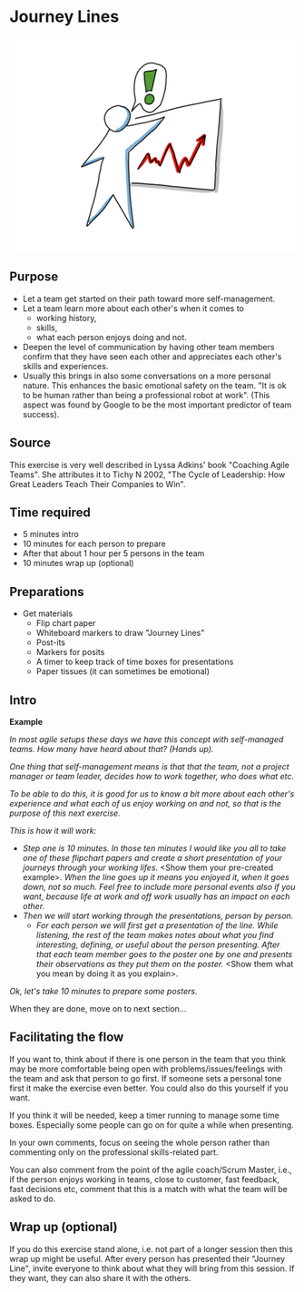# Journey Lines
<img src="images/journeylines.png" >

## Purpose
*   Let a team get started on their path toward more self-management.
*   Let a team learn more about each other's when it comes to
    * working history,
    * skills,
    * what each person enjoys doing and not.
*   Deepen the level of communication by having other team members confirm that they have seen each other and appreciates each other's skills and experiences.
*   Usually this brings in also some conversations on a more personal nature. This enhances the basic emotional safety on the team. "It is ok to be human rather than being a professional robot at work". (This aspect was found by Google to be the most important predictor of team success).

## Source
This exercise is very well described in Lyssa Adkins' book "Coaching Agile Teams". She attributes it to Tichy N 2002, "The Cycle of Leadership: How Great Leaders Teach Their Companies to Win".

## Time required
*   5 minutes intro
*   10 minutes for each person to prepare
*   After that about 1 hour per 5 persons in the team
*   10 minutes wrap up (optional)

## Preparations
*   Get materials
      *   Flip chart paper
      *   Whiteboard markers to draw "Journey Lines"
      *   Post-its
      *   Markers for posits
      *   A timer to keep track of time boxes for presentations
      *   Paper tissues (it can sometimes be emotional)

## Intro
**Example**

*In most agile setups these days we have this concept with self-managed teams. How many have heard about that? (Hands up).*

*One thing that self-management means is that that the team, not a project manager or team leader, decides how to work together, who does what etc.*

*To be able to do this, it is good for us to know a bit more about each other's experience and what each of us  enjoy working on and not, so that is the purpose of this next exercise.*

*This is how it will work:*

*   *Step one is 10 minutes. In those ten minutes I would like you all to take one of these flipchart papers and create a short presentation of your journeys through your working lifes*. &lt;Show them your pre-created example&gt;. *When the line goes up it means you enjoyed it, when it goes down, not so much. Feel free to include more personal events also if you want, because life at work and off work usually has an impact on each other.*
*   *Then we will start working through the presentations, person by person.*
     *   *For each person we will first get a presentation of the line. While listening, the rest of the team makes notes about what you find interesting, defining, or useful about the person presenting.*
    *After that each team member goes to the poster one by one and presents their observations as they put them on the poster.* &lt;Show them what you mean by doing it as you explain&gt;.

*Ok, let's take 10 minutes to prepare some posters.*

When they are done, move on to next section...

## Facilitating the flow
If you want to, think about if there is one person in the team that you think may be more comfortable being open with problems/issues/feelings with the team and ask that person to go first. If someone sets a personal tone first it make the exercise even better. You could also do this yourself if you want. 

If you think it will be needed, keep a timer running to manage some time boxes. Especially some people can go on for quite a while when presenting.

In your own comments, focus on seeing the whole person rather than commenting only on the professional skills-related part.

You can also comment from the point of the agile coach/Scrum Master, i.e., if the person enjoys working in teams, close to customer, fast feedback, fast decisions etc, comment that this is a match with what the team will be asked to do.

## Wrap up (optional)
If you do this exercise stand alone, i.e. not part of a longer session then this wrap up might be useful.
After every person has presented their "Journey Line", invite everyone to think about what they will bring from this session. If they want, they can also share it with the others.

